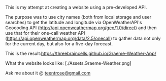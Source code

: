 This is my attempt at creating a website using a pre-developed API.

The purpose was to use city names (both from local storage and user searches) to get the latitude and longitude via OpenWeatherAPI's Geocoding API (http://api.openweathermap.org/geo/1.0/direct) and then use that for their one-call weather API (https://api.openweathermap.org/data/2.5/onecall) to gather data not only for the current day, but also for a five-day forecast.

This is the result:https://threebraincells.github.io/Graeme-Weather-App/

What the website looks like: [./Assets.Graeme-Weather.png]

Ask me about it @ teentrose@gmail.com

